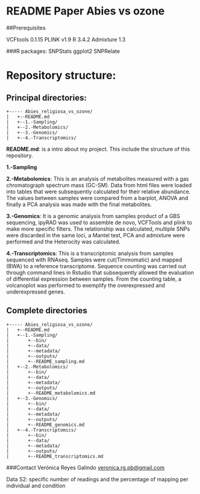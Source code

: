 # README Paper Abies vs ozone


##Prerequisites

VCFtools 0.1.15
PLINK v1.9
R 3.4.2
Admixture 1.3

###R packages:
SNPStats
ggplot2
SNPRelate

# Repository structure:

## Principal directories:

```
+----- Abies_religiosa_vs_ozone/
|	+--README.md
|	+--1.-Sampling/
|	+--2.-Metabolomics/
|	+--3.-Genomics/
|	+--4.-Transcriptomics/
```


**README.md**: is a intro about my project. This include the structure of this repository.

**1.-Sampling**

**2.-Metabolomics**: This is an analysis of metabolites measured with a gas chromatograph spectrum mass (GC-SM). Data from html files were loaded into tables that were subsequently calculated for their relative abundance. The values between samples were compared from a barplot, ANOVA and finally a PCA analysis was made with the final metabolites.

**3.-Genomics**: It is a genomic analysis from samples product of a GBS sequencing, ipyRAD was used to assemble de novo, VCFTools and plink to make more specific filters. The relationship was calculated, multiple SNPs were discarded in the same loci, a Mantel test, PCA and admixture were performed and the Heterocity was calculated.

**4.-Transcriptomics**: This is a transcriptomic analysis from samples sequenced with RNAseq. Samples were cut(Timmomatic) and mapped (BWA) to a reference transcriptome. Sequence counting was carried out through command lines in Rstudio that subsequently allowed the evaluation of differential expression between samples. From the counting table, a volcanoplot was performed to exemplify the overexpressed and underexpressed genes.



## Complete directories
```
+----- Abies_religiosa_vs_ozone/
|	+--README.md
|	+--1.-Sampling/
|		+--bin/
|		+--data/
|		+--metadata/
|		+--outputs/
|		+--README_sampling.md
|	+--2.-Metabolomics/
|		+--bin/
|		+--data/
|		+--metadata/
|		+--outputs/
|		+--README_metabolomics.md
|	+--3.-Genomics/
|		+--bin/
|		+--data/
|		+--metadata/
|		+--outputs/
|		+--README_genomics.md
|	+--4.-Transcriptomics/
|		+--bin/
|		+--data/
|		+--metadata/
|		+--outputs/
|		+--README_transcriptomics.md
```


###Contact
Verónica Reyes Galindo
veronica.rg.pb@gmail.com


Data S2: specific number of readings and the percentage of mapping per individual and condition 


